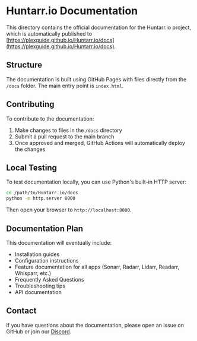 # Huntarr.io Documentation

This directory contains the official documentation for the Huntarr.io project, which is automatically published to [https://plexguide.github.io/Huntarr.io/docs](https://plexguide.github.io/Huntarr.io/docs).

## Structure

The documentation is built using GitHub Pages with files directly from the `/docs` folder. The main entry point is `index.html`.

## Contributing

To contribute to the documentation:

1. Make changes to files in the `/docs` directory
2. Submit a pull request to the main branch
3. Once approved and merged, GitHub Actions will automatically deploy the changes

## Local Testing

To test documentation locally, you can use Python's built-in HTTP server:

```bash
cd /path/to/Huntarr.io/docs
python -m http.server 8000
```

Then open your browser to `http://localhost:8000`.

## Documentation Plan

This documentation will eventually include:

- Installation guides
- Configuration instructions
- Feature documentation for all apps (Sonarr, Radarr, Lidarr, Readarr, Whisparr, etc.)
- Frequently Asked Questions
- Troubleshooting tips
- API documentation

## Contact

If you have questions about the documentation, please open an issue on GitHub or join our [Discord](https://discord.com/invite/PGJJjR5Cww).
